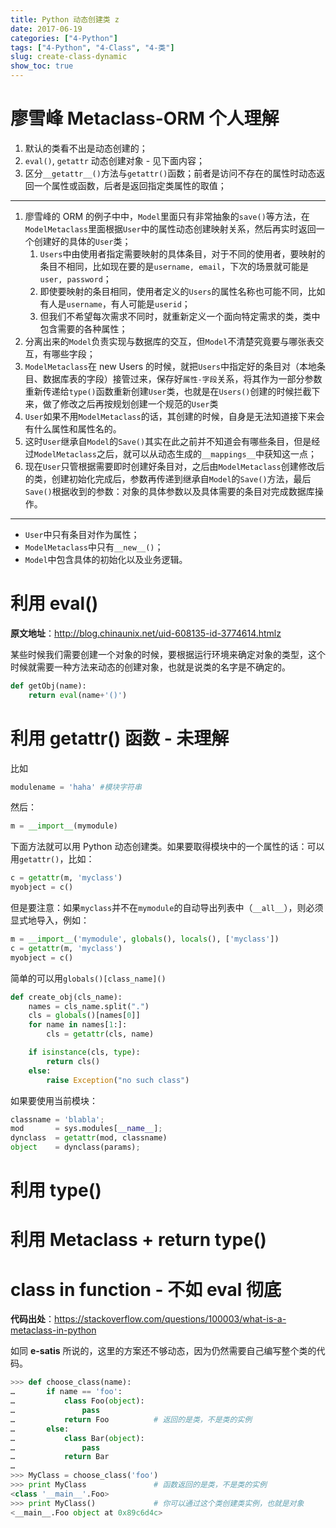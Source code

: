 ```yaml
---
title: Python 动态创建类 z
date: 2017-06-19
categories: ["4-Python"]
tags: ["4-Python", "4-Class", "4-类"]
slug: create-class-dynamic
show_toc: true
---
```


# 廖雪峰 Metaclass-ORM 个人理解

1. 默认的类看不出是动态创建的；
2. `eval()`, `getattr` 动态创建对象 - 见下面内容；
3. 区分`__getattr__()`方法与`getattr()`函数；前者是访问不存在的属性时动态返回一个属性或函数，后者是返回指定类属性的取值；

<!-- more -->

------

1. 廖雪峰的 ORM 的例子中中，`Model`里面只有非常抽象的`save()`等方法，在`ModelMetaclass`里面根据`User`中的属性动态创建映射关系，然后再实时返回一个创建好的具体的`User`类；
    1. `Users`中由使用者指定需要映射的具体条目，对于不同的使用者，要映射的条目不相同，比如现在要的是`username, email`，下次的场景就可能是`user, password`；
    2. 即使要映射的条目相同，使用者定义的`Users`的属性名称也可能不同，比如有人是`username`，有人可能是`userid`；
    3. 但我们不希望每次需求不同时，就重新定义一个面向特定需求的类，类中包含需要的各种属性；
2. 分离出来的`Model`负责实现与数据库的交互，但`Model`不清楚究竟要与哪张表交互，有哪些字段；
3. `ModelMetaclass`在 new Users 的时候，就把`Users`中指定好的条目对（本地条目、数据库表的字段）接管过来，保存好`属性-字段`关系，将其作为一部分参数重新传递给`type()`函数重新创建`User`类，也就是在`Users()`创建的时候拦截下来，做了修改之后再按规划创建一个规范的`User`类
4. `User`如果不用`ModelMetaclass`的话，其创建的时候，自身是无法知道接下来会有什么属性和属性名的。
5. 这时`User`继承自`Model`的`Save()`其实在此之前并不知道会有哪些条目，但是经过`ModelMetaclass`之后，就可以从动态生成的`__mappings__`中获知这一点；
6. 现在`User`只管根据需要即时创建好条目对，之后由`ModelMetaclass`创建修改后的类，创建初始化完成后，参数再传递到继承自`Model`的`Save()`方法，最后`Save()`根据收到的参数：对象的具体参数以及具体需要的条目对完成数据库操作。

------

- `User`中只有条目对作为属性；
- `ModelMetaclass`中只有`__new__()`；
- `Model`中包含具体的初始化以及业务逻辑。

# 利用 eval()

**原文地址**：<http://blog.chinaunix.net/uid-608135-id-3774614.htmlz>

某些时候我们需要创建一个对象的时候，要根据运行环境来确定对象的类型，这个时候就需要一种方法来动态的创建对象，也就是说类的名字是不确定的。

```python
def getObj(name):
    return eval(name+'()')
```

# 利用 getattr() 函数 - 未理解


比如

```python
modulename = 'haha' #模块字符串
```
然后：

```python
m = __import__(mymodule)
```

下面方法就可以用 Python 动态创建类。如果要取得模块中的一个属性的话：可以用`getattr()`，比如：

```python
c = getattr(m, 'myclass') 
myobject = c()
```


但是要注意：如果`myclass`并不在`mymodule`的自动导出列表中（`__all__`），则必须显式地导入，例如：

```python
m = __import__('mymodule', globals(), locals(), ['myclass']) 
c = getattr(m, 'myclass') 
myobject = c()
```

简单的可以用`globals()[class_name]()`

```python
def create_obj(cls_name):
    names = cls_name.split(".")
    cls = globals()[names[0]]
    for name in names[1:]:
        cls = getattr(cls, name)

    if isinstance(cls, type):
        return cls()
    else:
        raise Exception("no such class")
```

如果要使用当前模块：

```python
classname = 'blabla';
mod       = sys.modules[__name__];
dynclass  = getattr(mod, classname)
object    = dynclass(params);
```

# 利用 type()

# 利用 Metaclass + return type()

# class in function - 不如 eval 彻底

**代码出处**：<https://stackoverflow.com/questions/100003/what-is-a-metaclass-in-python>

如同 **e-satis** 所说的，这里的方案还不够动态，因为仍然需要自己编写整个类的代码。

```python
>>> def choose_class(name):
…       if name == 'foo':
…           class Foo(object):
…               pass
…           return Foo          # 返回的是类，不是类的实例
…       else:
…           class Bar(object):
…               pass
…           return Bar
…
>>> MyClass = choose_class('foo')
>>> print MyClass               # 函数返回的是类，不是类的实例
<class '__main__'.Foo>
>>> print MyClass()             # 你可以通过这个类创建类实例，也就是对象
<__main__.Foo object at 0x89c6d4c>
```